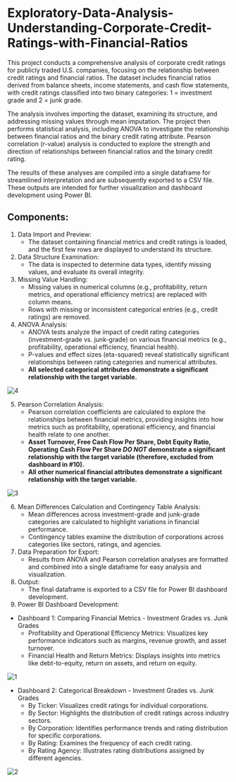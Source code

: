 # Exploratory-Data-Analysis-Understanding-Corporate-Credit-Ratings-with-Financial-Ratios
This project conducts a comprehensive analysis of corporate credit ratings for publicly traded U.S. companies, focusing on the relationship between credit ratings and financial ratios. The dataset includes financial ratios derived from balance sheets, income statements, and cash flow statements, with credit ratings classified into two binary categories: 1 = investment grade and 2 = junk grade.

The analysis involves importing the dataset, examining its structure, and addressing missing values through mean imputation. The project then performs statistical analysis, including ANOVA to investigate the relationship between financial ratios and the binary credit rating attribute. Pearson correlation (r-value) analysis is conducted to explore the strength and direction of relationships between financial ratios and the binary credit rating.

​The results of these analyses are compiled into a single dataframe for streamlined interpretation and are subsequently exported to a CSV file. These outputs are intended for further visualization and dashboard development using Power BI.

## Components:

1. Data Import and Preview:
   -  The dataset containing financial metrics and credit ratings is loaded, and the first few rows are displayed to understand its structure.
2. Data Structure Examination:
   - The data is inspected to determine data types, identify missing values, and evaluate its overall integrity.
3. Missing Value Handling:
   - Missing values in numerical columns (e.g., profitability, return metrics, and operational efficiency metrics) are replaced with column means.
   - Rows with missing or inconsistent categorical entries (e.g., credit ratings) are removed.
4. ANOVA Analysis:
   - ANOVA tests analyze the impact of credit rating categories (investment-grade vs. junk-grade) on various financial metrics (e.g., profitability, operational efficiency, financial health).
   - P-values and effect sizes (eta-squared) reveal statistically significant relationships between rating categories and numerical attributes.
   - **All selected categorical attributes demonstrate a significant relationship with the target variable.**
   
![4](https://github.com/user-attachments/assets/e895f7dc-3ea8-4692-bbd6-9944175dbc32)

5. Pearson Correlation Analysis:
   - Pearson correlation coefficients are calculated to explore the relationships between financial metrics, providing insights into how metrics such as profitability, operational efficiency, and financial health relate to one another.
   - **Asset Turnover, Free Cash Flow Per Share, Debt Equity Ratio, Operating Cash Flow Per Share ***DO NOT*** demonstrate a significant relationship with the target variable (therefore, excluded from dashboard in #10).**
   - **All other numerical financial attributes demonstrate a significant relationship with the target variable.**

![3](https://github.com/user-attachments/assets/a7a2408a-8042-4a80-83f1-b6cb2f0b617c)


6. Mean Differences Calculation and Contingency Table Analysis:
   - Mean differences across investment-grade and junk-grade categories are calculated to highlight variations in financial performance.
   - Contingency tables examine the distribution of corporations across categories like sectors, ratings, and agencies.
8. Data Preparation for Export:
   - Results from ANOVA and Pearson correlation analyses are formatted and combined into a single dataframe for easy analysis and visualization.
9. Output:
   - The final dataframe is exported to a CSV file for Power BI dashboard development.
10. Power BI Dashboard Development:
   - Dashboard 1: Comparing Financial Metrics - Investment Grades vs. Junk Grades
      - Profitability and Operational Efficiency Metrics: Visualizes key performance indicators such as margins, revenue growth, and asset turnover.
      - Financial Health and Return Metrics: Displays insights into metrics like debt-to-equity, return on assets, and return on equity.

![1](https://github.com/user-attachments/assets/1f58a347-a2fa-4ac2-a71d-562c6e6d3e07)

   - Dashboard 2: Categorical Breakdown - Investment Grades vs. Junk Grades
      - By Ticker: Visualizes credit ratings for individual corporations.
      - By Sector: Highlights the distribution of credit ratings across industry sectors.
      - By Corporation: Identifies performance trends and rating distribution for specific corporations.
      - By Rating: Examines the frequency of each credit rating.
      - By Rating Agency: Illustrates rating distributions assigned by different agencies.

![2](https://github.com/user-attachments/assets/e5e01306-5309-4d67-8d6b-afba10078ac8)

